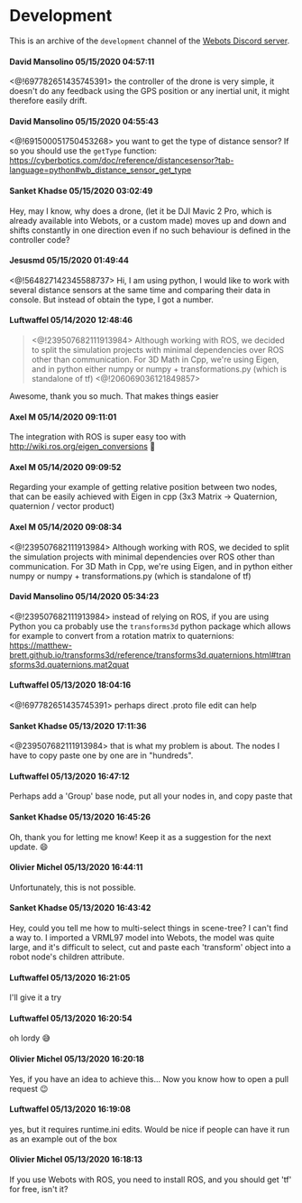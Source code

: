 # Development

This is an archive of the `development` channel of the [Webots Discord server](https://discordapp.com/invite/nTWbN9m).

#### David Mansolino 05/15/2020 04:57:11
<@!697782651435745391> the controller of the drone is very simple, it doesn't do any feedback using the GPS position or any inertial unit, it might therefore easily drift.

#### David Mansolino 05/15/2020 04:55:43
<@!691500051750453268> you want to get the type of distance sensor? If so you should use the ``getType`` function: https://cyberbotics.com/doc/reference/distancesensor?tab-language=python#wb_distance_sensor_get_type

#### Sanket Khadse 05/15/2020 03:02:49
Hey, may I know, why does a drone, (let it be DJI Mavic 2 Pro, which is already available into Webots, or a custom made) moves up and down and shifts constantly in one direction even if no such behaviour is defined in the controller code?

#### Jesusmd 05/15/2020 01:49:44
<@!564827142345588737> Hi, I am using python, I would like to work with several distance sensors at the same time and comparing their data in console. But instead of obtain the type, I got a number.

#### Luftwaffel 05/14/2020 12:48:46
> <@!239507682111913984> Although working with ROS, we decided to split the simulation projects with minimal dependencies over ROS other than communication. For 3D Math in Cpp, we're using Eigen, and in python either numpy or numpy + transformations.py (which is standalone of tf)
<@!206069036121849857> 

Awesome, thank you so much. That makes things easier

#### Axel M 05/14/2020 09:11:01
The integration with ROS is super easy too with http://wiki.ros.org/eigen_conversions 🙂

#### Axel M 05/14/2020 09:09:52
Regarding your example of getting relative position between two nodes, that can be easily achieved with Eigen in cpp (3x3 Matrix -> Quaternion, quaternion / vector product)

#### Axel M 05/14/2020 09:08:34
<@!239507682111913984> Although working with ROS, we decided to split the simulation projects with minimal dependencies over ROS other than communication. For 3D Math in Cpp, we're using Eigen, and in python either numpy or numpy + transformations.py (which is standalone of tf)

#### David Mansolino 05/14/2020 05:34:23
<@!239507682111913984> instead of relying on ROS, if you are using Python you ca probably use the `transforms3d` python package which allows for example to convert from a rotation matrix to quaternions: https://matthew-brett.github.io/transforms3d/reference/transforms3d.quaternions.html#transforms3d.quaternions.mat2quat

#### Luftwaffel 05/13/2020 18:04:16
<@!697782651435745391>  perhaps direct .proto file edit can help

#### Sanket Khadse 05/13/2020 17:11:36
<@239507682111913984> that is what my problem is about. The nodes I have to copy paste one by one are in "hundreds".

#### Luftwaffel 05/13/2020 16:47:12
Perhaps add a 'Group' base node, put all your nodes in, and copy paste that

#### Sanket Khadse 05/13/2020 16:45:26
Oh, thank you for letting me know!
Keep it as a suggestion for the next update. 😄

#### Olivier Michel 05/13/2020 16:44:11
Unfortunately, this is not possible.

#### Sanket Khadse 05/13/2020 16:43:42
Hey, could you tell me how to multi-select things in scene-tree? 
I can't find a way to. I imported a VRML97 model into Webots, the model was quite large, and it's difficult to select, cut and paste each 'transform' object into a robot node's children attribute.

#### Luftwaffel 05/13/2020 16:21:05
I'll give it a try

#### Luftwaffel 05/13/2020 16:20:54
oh lordy 😅

#### Olivier Michel 05/13/2020 16:20:18
Yes, if you have an idea to achieve this... Now you know how to open a pull request 😉

#### Luftwaffel 05/13/2020 16:19:08
yes, but it requires runtime.ini edits. Would be nice if people can have it run as an example out of the box

#### Olivier Michel 05/13/2020 16:18:13
If you use Webots with ROS, you need to install ROS, and you should get 'tf' for free, isn't it?

